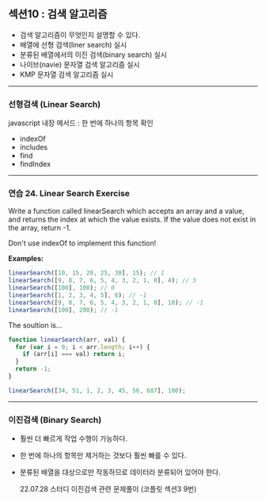 ## 섹션10 : 검색 알고리즘

- 검색 알고리즘이 무엇인지 설명할 수 있다.
- 배열에 선형 검색(liner search) 실시
- 분류된 배열에서의 이진 검색(binary search) 실시
- 나이브(navie) 문자열 검색 알고리즘 실시
- KMP 문자열 검색 알고리즘 실시

---

### 선형검색 (Linear Search)

javascript 내장 메서드 : 한 번에 하나의 항목 확인

- indexOf
- includes
- find
- findIndex

---

### 연습 24. Linear Search Exercise

Write a function called linearSearch which accepts an array and a value, and returns the index at which the value exists. If the value does not exist in the array, return -1.

Don't use indexOf to implement this function!

**Examples:**

```js
linearSearch([10, 15, 20, 25, 30], 15); // 1
linearSearch([9, 8, 7, 6, 5, 4, 3, 2, 1, 0], 4); // 5
linearSearch([100], 100); // 0
linearSearch([1, 2, 3, 4, 5], 6); // -1
linearSearch([9, 8, 7, 6, 5, 4, 3, 2, 1, 0], 10); // -1
linearSearch([100], 200); // -1
```

The soultion is...

```js
function linearSearch(arr, val) {
  for (var i = 0; i < arr.length; i++) {
    if (arr[i] === val) return i;
  }
  return -1;
}

linearSearch([34, 51, 1, 2, 3, 45, 56, 687], 100);
```

---

### 이진검색 (Binary Search)

- 훨씬 더 빠르게 작업 수행이 가능하다.
- 한 번에 하나의 항목만 제거하는 것보다 훨씬 빠를 수 있다.
- 분류된 배열을 대상으로만 작동하므로 데이터라 분류되어 있어야 한다.

  22.07.28 스터디 이진검색 관련 문제풀이 (코플릿 섹션3 9번)
